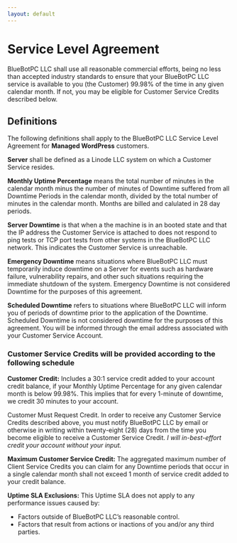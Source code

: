 ```yaml
---
layout: default
---
```

# Service Level Agreement

BlueBotPC LLC shall use all reasonable commercial efforts, being no less than accepted industry standards to ensure that your BlueBotPC LLC service is available to you (the Customer) 99.98% of the time in any given calendar month. If not, you may be eligible for Customer Service Credits described below.

## Definitions

The following definitions shall apply to the BlueBotPC LLC Service Level Agreement for **Managed WordPress** customers.

**Server** shall be defined as a Linode LLC system on which a Customer Service resides.

**Monthly Uptime Percentage** means the total number of minutes in the calendar month minus the number of minutes of Downtime suffered from all Downtime Periods in the calendar month, divided by the total number of minutes in the calendar month. Months are billed and calulated in 28 day periods.

**Server Downtime** is that when a the machine is in an booted state and that the IP address the Customer Service is attached to does not respond to ping tests or TCP port tests from other systems in the BlueBotPC LLC network. This indicates the Customer Service is unreachable.

**Emergency Downtime** means situations where BlueBotPC LLC must temporarily induce downtime on a Server for events such as hardware failure, vulnerability repairs, and other such situations requiring the immediate shutdown of the system. Emergency Downtime is not considered Downtime for the purposes of this agreement.

**Scheduled Downtime** refers to situations where BlueBotPC LLC will inform you of periods of downtime prior to the application of the Downtime. Scheduled Downtime is not considered downtime for the purposes of this agreement. You will be informed through the email address associated with your Customer Service Account.

### Customer Service Credits will be provided according to the following schedule

**Customer Credit:** Includes a 30:1 service credit added to your account credit balance, if your Monthly Uptime Percentage for any given calendar month is below 99.98%.
This implies that for every 1-minute of downtime, we credit 30 minutes to your account.

Customer Must Request Credit. In order to receive any Customer Service Credits described above, you must notify BlueBotPC LLC by email or otherwise in writing within twenty-eight (28) days from the time you become eligible to receive a Customer Service Credit. _I will in-best-effort credit your account without your input._

**Maximum Customer Service Credit:** The aggregated maximum number of Client Service Credits you can claim for any Downtime periods that occur in a single calendar month shall not exceed 1 month of service credit added to your credit balance.

**Uptime SLA Exclusions:** This Uptime SLA does not apply to any performance issues caused by:

- Factors outside of BlueBotPC LLC’s reasonable control.
- Factors that result from actions or inactions of you and/or any third parties.
